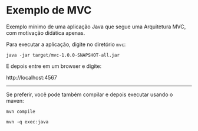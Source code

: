 # Exemplo de MVC

Exemplo mínimo de uma aplicação Java que segue uma Arquitetura MVC, com motivação didática apenas.

Para executar a aplicação, digite no diretório ```mvc```:

```java -jar target/mvc-1.0.0-SNAPSHOT-all.jar```

E depois entre em um browser e digite:

http://localhost:4567

* * *

Se preferir, você pode também compilar e depois executar usando o maven:

```mvn compile```

```mvn -q exec:java```
